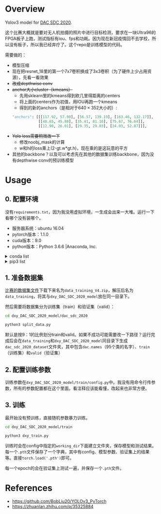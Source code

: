# Overview

Yolov3 model for <a href="https://dac.com/content/2020-system-design-contest">DAC SDC 2020</a>.

这个比赛大概就是要对无人机拍摄的照片中进行目标检测，要求在一块Ultra96的FPGA板子上跑，测试指标有iou、fps和功耗。因为现在新冠疫情回不去学校，所以没有板子，所以我已经弃疗了。这个repo是训练模型的代码。

需要做的：
- 模型压缩
- 现在把resnet_18里的第一个7x7卷积换成了3x3卷积（为了硬件上少占用资源），先看一看效果
- ~~改成depthwise conv~~
- ~~anchor大小cluster（kmeans）~~
  - 先用sklearn里的kmeans得到欧几里得距离的centers
  - 将上面的centers作为初值，用IOU再跑一个kmeans
  - 得到的新的anchors（是相对于$640\times352$大小的）: 
  ```python
  "anchors": [[[117.92, 57.98], [56.57, 139.19], [163.46, 132.17]],
              [[48.65, 45.88], [35.41, 81.16], [75.67, 76.64]],
              [[12.90, 26.01], [29.35, 29.03], [24.03, 52.87]]],
  ```
- ~~Yolo loss需要稍微改一下~~
  - 修改noobj_mask的计算
  - w和h的loss乘上(2-gt.w*gt.h)，现在乘的是这玩意的平方
- 其他的backbone？以及可以考虑先在其他的数据集训练backbone，因为没有depthwise conv的预训练模型

# Usage

## 0. 配置环境

没有`requirements.txt`，因为我没用虚拟环境，一生成会出来一大堆。运行一下看哪个没有装哪个。

- 服务器系统：ubuntu 16.04
- pytorch版本：1.1.0
- cuda版本：9.0
- python版本：Python 3.6.6 |Anaconda, Inc.

<details>
<summary>conda list</summary>
<pre>
$ conda list
# packages in environment at /home/dingxy/anaconda3:
#
# Name                    Version                   Build  Channel
_ipyw_jlab_nb_ext_conf    0.1.0            py36he11e457_0  
_libgcc_mutex             0.1                        main  
alabaster                 0.7.10           py36h306e16b_0  
anaconda                  5.1.0                    py36_2  
anaconda-client           1.6.9                    py36_0  
anaconda-navigator        1.7.0                    py36_0  
anaconda-project          0.8.2            py36h44fb852_0  
asn1crypto                0.24.0                   py36_0  
astroid                   1.6.1                    py36_0  
astropy                   2.0.3            py36h14c3975_0  
attrs                     17.4.0                   py36_0  
babel                     2.5.3                    py36_0  
backports                 1.0              py36hfa02d7e_1  
backports.shutil_get_terminal_size 1.0.0            py36hfea85ff_2  
beautifulsoup4            4.6.0            py36h49b8c8c_1  
bitarray                  0.8.1            py36h14c3975_1  
bkcharts                  0.2              py36h735825a_0  
blas                      1.0                         mkl  
blaze                     0.11.3           py36h4e06776_0  
bleach                    2.1.2                    py36_0  
bokeh                     0.12.13          py36h2f9c1c0_0  
boto                      2.48.0           py36h6e4cd66_1  
bottleneck                1.2.1            py36haac1ea0_0  
bzip2                     1.0.6                h9a117a8_4  
ca-certificates           2020.1.1                      0  
cairo                     1.14.12              h77bcde2_0  
certifi                   2019.11.28               py36_0  
cffi                      1.13.2           py36h2e261b9_0  
chardet                   3.0.4            py36h0f667ec_1  
click                     6.7              py36h5253387_0  
cloudpickle               0.5.2                    py36_1  
clyent                    1.2.2            py36h7e57e65_1  
colorama                  0.3.9            py36h489cec4_0  
conda                     4.4.10                   py36_0  
conda-build               3.4.1                    py36_0  
conda-env                 2.6.0                h36134e3_1  
conda-verify              2.0.0            py36h98955d8_0  
contextlib2               0.5.5            py36h6c84a62_0  
cryptography              2.1.4            py36hd09be54_0  
cudatoolkit               9.0                  h13b8566_0  
curl                      7.58.0               h84994c4_0  
cycler                    0.10.0           py36h93f1223_0  
cython                    0.29.14          py36he6710b0_0  
cytoolz                   0.9.0            py36h14c3975_0  
dask                      0.16.1                   py36_0  
dask-core                 0.16.1                   py36_0  
datashape                 0.5.4            py36h3ad6b5c_0  
dbus                      1.12.2               hc3f9b76_1  
decorator                 4.2.1                    py36_0  
distributed               1.20.2                   py36_0  
docutils                  0.14             py36hb0f60f5_0  
entrypoints               0.2.3            py36h1aec115_2  
et_xmlfile                1.0.1            py36hd6bccc3_0  
expat                     2.2.5                he0dffb1_0  
fastcache                 1.0.2            py36h14c3975_2  
ffmpeg                    4.0                  h04d0a96_0  
filelock                  2.0.13           py36h646ffb5_0  
flask                     0.12.2           py36hb24657c_0  
flask-cors                3.0.3            py36h2d857d3_0  
fontconfig                2.12.6               h49f89f6_0  
freetype                  2.8                  hab7d2ae_1  
get_terminal_size         1.0.0                haa9412d_0  
gevent                    1.2.2            py36h2fe25dc_0  
glib                      2.53.6               h5d9569c_2  
glob2                     0.6              py36he249c77_0  
gmp                       6.1.2                h6c8ec71_1  
gmpy2                     2.0.8            py36hc8893dd_2  
graphite2                 1.3.10               hf63cedd_1  
greenlet                  0.4.12           py36h2d503a6_0  
gst-plugins-base          1.12.4               h33fb286_0  
gstreamer                 1.12.4               hb53b477_0  
h5py                      2.7.1            py36h3585f63_0  
harfbuzz                  1.7.6                hc5b324e_0  
hdf5                      1.10.2               hba1933b_1  
heapdict                  1.0.0                    py36_2  
html5lib                  1.0.1            py36h2f9c1c0_0  
icu                       58.2                 h9c2bf20_1  
idna                      2.6              py36h82fb2a8_1  
imageio                   2.2.0            py36he555465_0  
imagesize                 0.7.1            py36h52d8127_0  
intel-openmp              2018.0.0             hc7b2577_8  
ipykernel                 4.8.0                    py36_0  
ipython                   6.2.1            py36h88c514a_1  
ipython_genutils          0.2.0            py36hb52b0d5_0  
ipywidgets                7.1.1                    py36_0  
isort                     4.2.15           py36had401c0_0  
itsdangerous              0.24             py36h93cc618_1  
jasper                    1.900.1              hd497a04_4  
jbig                      2.1                  hdba287a_0  
jdcal                     1.3              py36h4c697fb_0  
jedi                      0.11.1                   py36_0  
jinja2                    2.10             py36ha16c418_0  
jpeg                      9b                   h024ee3a_2  
jsonschema                2.6.0            py36h006f8b5_0  
jupyter                   1.0.0                    py36_4  
jupyter_client            5.2.2                    py36_0  
jupyter_console           5.2.0            py36he59e554_1  
jupyter_core              4.4.0            py36h7c827e3_0  
jupyterlab                0.31.5                   py36_0  
jupyterlab_launcher       0.10.2                   py36_0  
lazy-object-proxy         1.3.1            py36h10fcdad_0  
libcurl                   7.58.0               h1ad7b7a_0  
libedit                   3.1.20181209         hc058e9b_0  
libffi                    3.2.1                hd88cf55_4  
libgcc-ng                 9.1.0                hdf63c60_0  
libgfortran-ng            7.2.0                h9f7466a_2  
libopencv                 3.4.1                h1a3b859_1  
libopus                   1.3                  h7b6447c_0  
libpng                    1.6.37               hbc83047_0  
libprotobuf               3.5.2                h6f1eeef_0  
libsodium                 1.0.15               hf101ebd_0  
libssh2                   1.8.0                h9cfc8f7_4  
libstdcxx-ng              9.1.0                hdf63c60_0  
libtiff                   4.0.9                he85c1e1_1  
libtool                   2.4.6                h544aabb_3  
libvpx                    1.7.0                h439df22_0  
libxcb                    1.12                 hcd93eb1_4  
libxml2                   2.9.7                h26e45fe_0  
libxslt                   1.1.32               h1312cb7_0  
llvmlite                  0.21.0           py36ha241eea_0  
locket                    0.2.0            py36h787c0ad_1  
lxml                      4.1.1            py36hf71bdeb_1  
lzo                       2.10                 h49e0be7_2  
markupsafe                1.0              py36hd9260cd_1  
matplotlib                2.1.2            py36h0e671d2_0  
mccabe                    0.6.1            py36h5ad9710_1  
mistune                   0.8.3                    py36_0  
mkl                       2018.0.1             h19d6760_4  
mkl-service               1.1.2            py36h17a0993_4  
mpc                       1.0.3                hec55b23_5  
mpfr                      3.1.5                h11a74b3_2  
mpmath                    1.0.0            py36hfeacd6b_2  
msgpack-python            0.5.1            py36h6bb024c_0  
multipledispatch          0.4.9            py36h41da3fb_0  
navigator-updater         0.1.0            py36h14770f7_0  
nbconvert                 5.3.1            py36hb41ffb7_0  
nbformat                  4.4.0            py36h31c9010_0  
ncurses                   6.1                  hf484d3e_0  
networkx                  2.1                      py36_0  
ninja                     1.8.2            py36h6bb024c_1  
nltk                      3.2.5            py36h7532b22_0  
nose                      1.3.7            py36hcdf7029_2  
notebook                  5.4.0                    py36_0  
numba                     0.36.2          np114py36hc6662d5_0  
numexpr                   2.6.4            py36hc4a3f9a_0  
numpy                     1.14.2           py36hdbf6ddf_0  
numpydoc                  0.7.0            py36h18f165f_0  
odo                       0.5.1            py36h90ed295_0  
olefile                   0.46                       py_0  
opencv                    3.4.1            py36h6fd60c2_2  
openpyxl                  2.4.10                   py36_0  
openssl                   1.0.2u               h7b6447c_0  
packaging                 16.8             py36ha668100_1  
pandas                    0.22.0           py36hf484d3e_0  
pandoc                    1.19.2.1             hea2e7c5_1  
pandocfilters             1.4.2            py36ha6701b7_1  
pango                     1.41.0               hd475d92_0  
parso                     0.1.1            py36h35f843b_0  
partd                     0.3.8            py36h36fd896_0  
patchelf                  0.9                  hf79760b_2  
path.py                   10.5             py36h55ceabb_0  
pathlib2                  2.3.0            py36h49efa8e_0  
patsy                     0.5.0                    py36_0  
pcre                      8.41                 hc27e229_1  
pep8                      1.7.1                    py36_0  
pexpect                   4.3.1                    py36_0  
pickleshare               0.7.4            py36h63277f8_0  
pillow                    5.1.0            py36h3deb7b8_0  
pip                       19.3.1                   py36_0  
pixman                    0.34.0               hceecf20_3  
pkginfo                   1.4.1            py36h215d178_1  
pluggy                    0.6.0            py36hb689045_0  
ply                       3.10             py36hed35086_0  
prompt_toolkit            1.0.15           py36h17d85b1_0  
psutil                    5.4.3            py36h14c3975_0  
ptyprocess                0.5.2            py36h69acd42_0  
py                        1.5.2            py36h29bf505_0  
py-opencv                 3.4.1            py36h0676e08_1  
pycodestyle               2.3.1            py36hf609f19_0  
pycosat                   0.6.3            py36h0a5515d_0  
pycparser                 2.19                       py_0  
pycrypto                  2.6.1            py36h14c3975_7  
pycurl                    7.43.0.1         py36hb7f436b_0  
pyflakes                  1.6.0            py36h7bd6a15_0  
pygments                  2.2.0            py36h0d3125c_0  
pylint                    1.8.2                    py36_0  
pyodbc                    4.0.22           py36hf484d3e_0  
pyopenssl                 17.5.0           py36h20ba746_0  
pyparsing                 2.2.0            py36hee85983_1  
pyqt                      5.6.0            py36h0386399_5  
pysocks                   1.6.7            py36hd97a5b1_1  
pytables                  3.4.2            py36h3b5282a_2  
pytest                    3.3.2                    py36_0  
python                    3.6.6                hc3d631a_0  
python-dateutil           2.6.1            py36h88d3b88_1  
pytorch                   1.1.0           py3.6_cuda9.0.176_cudnn7.5.1_0    pytorch
pytz                      2017.3           py36h63b9c63_0  
pywavelets                0.5.2            py36he602eb0_0  
pyyaml                    3.12             py36hafb9ca4_1  
pyzmq                     16.0.3           py36he2533c7_0  
qt                        5.6.2               h974d657_12  
qtawesome                 0.4.4            py36h609ed8c_0  
qtconsole                 4.3.1            py36h8f73b5b_0  
qtpy                      1.3.1            py36h3691cc8_0  
readline                  7.0                  h7b6447c_5  
requests                  2.18.4           py36he2e5f8d_1  
rope                      0.10.7           py36h147e2ec_0  
ruamel_yaml               0.15.35          py36h14c3975_1  
scikit-image              0.13.1           py36h14c3975_1  
scikit-learn              0.19.1           py36h7aa7ec6_0  
scipy                     1.0.0            py36hbf646e7_0  
seaborn                   0.8.1            py36hfad7ec4_0  
send2trash                1.4.2                    py36_0  
setuptools                44.0.0                   py36_0  
simplegeneric             0.8.1                    py36_2  
singledispatch            3.4.0.3          py36h7a266c3_0  
sip                       4.18.1           py36h51ed4ed_2  
six                       1.13.0                   py36_0  
snowballstemmer           1.2.1            py36h6febd40_0  
sortedcollections         0.5.3            py36h3c761f9_0  
sortedcontainers          1.5.9                    py36_0  
sphinx                    1.6.6                    py36_0  
sphinxcontrib             1.0              py36h6d0f590_1  
sphinxcontrib-websupport  1.0.1            py36hb5cb234_1  
spyder                    3.2.6                    py36_0  
sqlalchemy                1.2.1            py36h14c3975_0  
sqlite                    3.30.1               h7b6447c_0  
statsmodels               0.8.0            py36h8533d0b_0  
sympy                     1.1.1            py36hc6d1c1c_0  
tblib                     1.3.2            py36h34cf8b6_0  
terminado                 0.8.1                    py36_1  
testpath                  0.3.1            py36h8cadb63_0  
tk                        8.6.8                hbc83047_0  
toolz                     0.9.0                    py36_0  
torchvision               0.3.0           py36_cu9.0.176_1    pytorch
tornado                   4.5.3                    py36_0  
traitlets                 4.3.2            py36h674d592_0  
typing                    3.6.2            py36h7da032a_0  
unicodecsv                0.14.1           py36ha668878_0  
unixodbc                  2.3.4                hc36303a_1  
urllib3                   1.22             py36hbe7ace6_0  
wcwidth                   0.1.7            py36hdf4376a_0  
webencodings              0.5.1            py36h800622e_1  
werkzeug                  0.14.1                   py36_0  
wheel                     0.33.6                   py36_0  
widgetsnbextension        3.1.0                    py36_0  
wrapt                     1.10.11          py36h28b7045_0  
xlrd                      1.1.0            py36h1db9f0c_1  
xlsxwriter                1.0.2            py36h3de1aca_0  
xlwt                      1.3.0            py36h7b00a1f_0  
xz                        5.2.4                h14c3975_4  
yaml                      0.1.7                had09818_2  
zeromq                    4.2.2                hbedb6e5_2  
zict                      0.1.3            py36h3a3bf81_0  
zlib                      1.2.11               h7b6447c_3  
<pre>
</details>

<details>
<summary>pip3 list</summary>
<pre>
$ pip3 list
Package                       Version               
----------------------------- ----------------------
alabaster                     0.7.7                 
Babel                         1.3                   
beautifulsoup4                4.4.1                 
blinker                       1.3                   
Brlapi                        0.6.4                 
chardet                       2.3.0                 
command-not-found             0.3                   
cram                          0.6                   
cryptography                  1.2.3                 
cycler                        0.9.0                 
defer                         1.0.6                 
devscripts                    2.16.2ubuntu3         
docutils                      0.12                  
feedparser                    5.1.3                 
html5lib                      0.999                 
httplib2                      0.9.1                 
idna                          2.0                   
Jinja2                        2.8                   
language-selector             0.1                   
louis                         2.6.4                 
lxml                          3.5.0                 
Magic-file-extensions         0.2                   
Mako                          1.0.3                 
MarkupSafe                    0.23                  
matplotlib                    1.5.1                 
numpy                         1.18.1                
oauthlib                      1.0.3                 
onboard                       1.2.0                 
pexpect                       4.0.1                 
Pillow                        7.0.0                 
pip                           19.3.1                
protobuf                      3.11.2                
ptyprocess                    0.5                   
pyasn1                        0.1.9                 
pycups                        1.9.73                
pycurl                        7.43.0                
Pygments                      2.1                   
pygobject                     3.20.0                
PyJWT                         1.3.0                 
pyparsing                     2.0.3                 
python-apt                    1.1.0b1+ubuntu0.16.4.8
python-dateutil               2.4.2                 
python-debian                 0.1.27                
python-systemd                231                   
pytz                          2014.10               
pyxdg                         0.25                  
reportlab                     3.3.0                 
requests                      2.9.1                 
roman                         2.0.0                 
screen-resolution-extra       0.0.0                 
sessioninstaller              0.0.0                 
setuptools                    20.7.0                
six                           1.14.0                
Sphinx                        1.3.6                 
sphinx-rtd-theme              0.1.9                 
ssh-import-id                 5.5                   
system-service                0.3                   
tensorboardX                  2.0                   
terminaltables                3.1.0                 
tqdm                          4.41.1                
ubuntu-drivers-common         0.0.0                 
ufw                           0.35                  
unattended-upgrades           0.1                   
unity-scope-calculator        0.1                   
unity-scope-chromiumbookmarks 0.1                   
unity-scope-colourlovers      0.1                   
unity-scope-devhelp           0.1                   
unity-scope-firefoxbookmarks  0.1                   
unity-scope-gdrive            0.7                   
unity-scope-manpages          0.1                   
unity-scope-openclipart       0.1                   
unity-scope-texdoc            0.1                   
unity-scope-tomboy            0.1                   
unity-scope-virtualbox        0.1                   
unity-scope-yelp              0.1                   
unity-scope-zotero            0.1                   
urllib3                       1.13.1                
usb-creator                   0.3.0                 
virtualenv                    15.0.1                
wheel                         0.29.0                
xdiagnose                     3.8.4.1               
xkit                          0.0.0                 
WARNING: You are using pip version 19.3.1; however, version 20.0.2 is available.
You should consider upgrading via the 'pip install --upgrade pip' command.
</pre>
</details>

## 1. 准备数据集

<a href="https://byu.box.com/s/hdgztcu12j7fij397jmd68h4og6ln1jw">比赛的数据集文件</a>下载下来名为`data_training_V4.zip`，解压后名为`data_training`，将其与`dxy_DAC_SDC_2020_model`放在同一目录下。

然后需要将数据集分为训练集（train）和验证集（valid）：
```bash
cd dxy_DAC_SDC_2020_model/dac_sdc_2020

python3 split_data.py
```
默认是按9：1的比例划分train和valid。如果不成功可能需要改一下路径？运行完成后会在`data_training`和`dxy_DAC_SDC_2020_model`同目录下生成`dac_sdc_2020_dataset`文件夹，其中包含`dac.names`（95个类的名字）、`train`（训练集）和`valid`（验证集）

## 2. 配置训练参数

训练参数在`dxy_DAC_SDC_2020_model/train/config.py`中。我没有用命令行传参数，所有的参数配置都在这个里面。看注释应该能看懂，改起来也非常方便。

## 3. 训练

最开始没有预训练，直接随机参数暴力训练。

```bash
cd dxy_DAC_SDC_2020_model/train

python3 dxy_train.py
```
训练时会在config中指定的`working_dir`下面建立文件夹，保存模型和测试结果。每一个`.pth`文件保存了一个字典，其中有config、模型参数、验证集上的结果等。直接`torch.load('.pth')`即可。

每一个epoch的会在验证集上测试一遍，并保存一个`.pth`文件。


# References

- https://github.com/BobLiu20/YOLOv3_PyTorch
- https://zhuanlan.zhihu.com/p/35325884